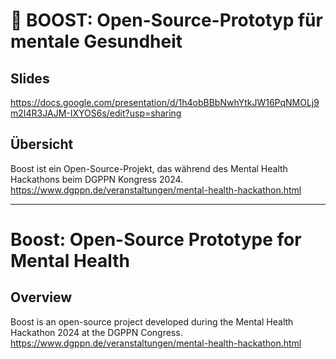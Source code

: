 # 🚀 BOOST: Open-Source-Prototyp für mentale Gesundheit 


## Slides
https://docs.google.com/presentation/d/1h4obBBbNwhYtkJW16PqNMOLj9m2I4R3JAJM-IXYOS6s/edit?usp=sharing

## Übersicht

Boost ist ein Open-Source-Projekt, das während des Mental Health Hackathons beim DGPPN Kongress 2024.
https://www.dgppn.de/veranstaltungen/mental-health-hackathon.html

---

# Boost: Open-Source Prototype for Mental Health

## Overview

Boost is an open-source project developed during the Mental Health Hackathon 2024 at the DGPPN Congress.
https://www.dgppn.de/veranstaltungen/mental-health-hackathon.html
